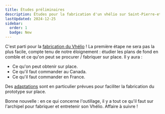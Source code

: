 ```yaml
---
title: Études préliminaires
description: Études pour la fabrication d'un vhélio sur Saint-Pierre-et-Miquelon
lastUpdated: 2024-12-25
sidebar:
  order: 1
  badge: New
---
```


C'est parti pour la [fabrication du Vhélio](/fabrication/) ! La première étape ne sera pas la plus facile, compte tenu de notre éloignement&nbsp;: étudier les plans de fond en comble et ce qu'on peut se procurer / fabriquer sur place. Il y aura&nbsp;:

- Ce qu'on peut obtenir sur place.
- Ce qu'il faut commander au Canada.
- Ce qu'il faut commander en France.

Des [adaptations](/vhelio-spm/adaptations/) sont en particulier prévues pour faciliter la fabrication du prototype sur place. 

Bonne nouvelle : en ce qui concerne l'outillage, il y a tout ce qu'il faut sur l'archipel pour fabriquer et entretenir son Vhélio. Affaire à suivre&nbsp;!